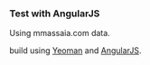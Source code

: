 ### Test with AngularJS

Using mmassaia.com data.

build using [Yeoman](http://yeoman.io) and [AngularJS](http://angularjs.org).